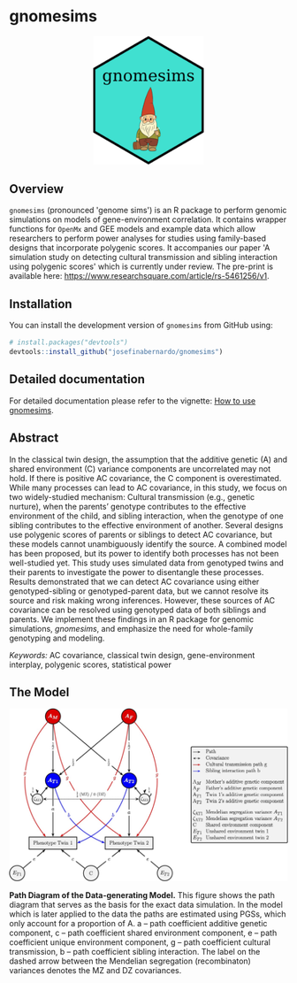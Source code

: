 # gnomesims

<p align = "center">
  <img src = "man/figures/logo.png" alt = "Logo" width = "200"/>
</p>

## Overview

`gnomesims` (pronounced 'genome sims') is an R package to perform genomic simulations on models of gene-environment correlation. It contains wrapper functions for `OpenMx` and GEE models and example data which allow researchers to perform power analyses for studies using family-based designs that incorporate polygenic scores. It accompanies our paper 'A simulation study on detecting cultural transmission and sibling interaction using polygenic scores' which is currently under review. The pre-print is available here: https://www.researchsquare.com/article/rs-5461256/v1.

## Installation

You can install the development version of `gnomesims` from GitHub using:

``` r
# install.packages("devtools")
devtools::install_github("josefinabernardo/gnomesims")
```

## Detailed documentation

For detailed documentation please refer to the vignette: [How to use gnomesims](https://josefinabernardo.github.io/gnomesims/articles/gnomesims.html).

## Abstract

In the classical twin design, the assumption that the additive genetic (A) and shared environment (C) variance components are uncorrelated may not hold. If there is positive AC covariance, the C component is overestimated. While many processes can lead to AC covariance, in this study, we focus on two widely-studied mechanism: Cultural transmission (e.g., genetic nurture), when the parents’ genotype contributes to the effective environment of the child, and sibling interaction, when the genotype of one sibling contributes to the effective environment of another. Several designs use polygenic scores of parents or siblings to detect AC covariance, but these models cannot unambiguously identify the source. A combined model has been proposed, but its power to identify both processes has not been well-studied yet. This study uses simulated data from genotyped twins and their parents to investigate the power to disentangle these processes. Results demonstrated that we can detect AC covariance using either genotyped-sibling or genotyped-parent data, but we cannot resolve its source and risk making wrong inferences. However, these sources of AC covariance can be resolved using genotyped data of both siblings and parents. We implement these findings in an R package for genomic simulations, *gnomesims*, and emphasize the need for whole-family genotyping and modeling.

*Keywords:* AC covariance, classical twin design, gene-environment interplay, polygenic scores, statistical power

## The Model

<p align = "center">
  <img src = "man/figures/PathDiagramSeptember.jpg" alt = "PathDiagram" width = "700"/>
</p>


**Path Diagram of the Data-generating Model.** This figure shows the path diagram that serves as the basis for the exact data simulation. In the model which is later applied to the data the paths are estimated using PGSs, which only account for a proportion of A. a – path coefficient additive genetic component, c – path coefficient shared environment component, e – path coefficient unique environment component, g – path coefficient cultural transmission, b – path coefficient sibling interaction. The label on the dashed arrow between the Mendelian segregation (recombinaton) variances denotes the MZ and DZ covariances.


